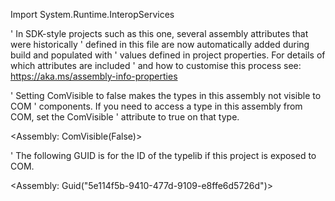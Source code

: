 Import System.Runtime.InteropServices

' In SDK-style projects such as this one, several assembly attributes that were historically
' defined in this file are now automatically added during build and populated with
' values defined in project properties. For details of which attributes are included
' and how to customise this process see: https://aka.ms/assembly-info-properties


' Setting ComVisible to false makes the types in this assembly not visible to COM
' components.  If you need to access a type in this assembly from COM, set the ComVisible
' attribute to true on that type.

<Assembly: ComVisible(False)> 

' The following GUID is for the ID of the typelib if this project is exposed to COM.

<Assembly: Guid("5e114f5b-9410-477d-9109-e8ffe6d5726d")> 
